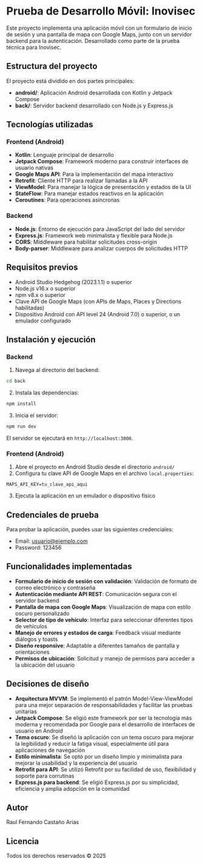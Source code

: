# Prueba de Desarrollo Móvil: Inovisec

Este proyecto implementa una aplicación móvil con un formulario de inicio de sesión y una pantalla de mapa con Google Maps, junto con un servidor backend para la autenticación. Desarrollado como parte de la prueba técnica para Inovisec.

## Estructura del proyecto

El proyecto está dividido en dos partes principales:

- **android/**: Aplicación Android desarrollada con Kotlin y Jetpack Compose
- **back/**: Servidor backend desarrollado con Node.js y Express.js

## Tecnologías utilizadas

### Frontend (Android)
- **Kotlin**: Lenguaje principal de desarrollo
- **Jetpack Compose**: Framework moderno para construir interfaces de usuario nativas
- **Google Maps API**: Para la implementación del mapa interactivo
- **Retrofit**: Cliente HTTP para realizar llamadas a la API
- **ViewModel**: Para manejar la lógica de presentación y estados de la UI
- **StateFlow**: Para manejar estados reactivos en la aplicación
- **Coroutines**: Para operaciones asíncronas

### Backend
- **Node.js**: Entorno de ejecución para JavaScript del lado del servidor
- **Express.js**: Framework web minimalista y flexible para Node.js
- **CORS**: Middleware para habilitar solicitudes cross-origin
- **Body-parser**: Middleware para analizar cuerpos de solicitudes HTTP

## Requisitos previos

- Android Studio Hedgehog (2023.1.1) o superior
- Node.js v16.x o superior
- npm v8.x o superior
- Clave API de Google Maps (con APIs de Maps, Places y Directions habilitadas)
- Dispositivo Android con API level 24 (Android 7.0) o superior, o un emulador configurado

## Instalación y ejecución

### Backend

1. Navega al directorio del backend:
```bash
cd back
```

2. Instala las dependencias:
```bash
npm install
```

3. Inicia el servidor:
```bash
npm run dev
```

El servidor se ejecutará en `http://localhost:3000`.

### Frontend (Android)

1. Abre el proyecto en Android Studio desde el directorio `android/`
2. Configura tu clave API de Google Maps en el archivo `local.properties`:
```properties
MAPS_API_KEY=tu_clave_api_aqui
```
3. Ejecuta la aplicación en un emulador o dispositivo físico

## Credenciales de prueba

Para probar la aplicación, puedes usar las siguientes credenciales:

- Email: usuario@ejemplo.com
- Password: 123456

## Funcionalidades implementadas

- **Formulario de inicio de sesión con validación**: Validación de formato de correo electrónico y contraseña
- **Autenticación mediante API REST**: Comunicación segura con el servidor backend
- **Pantalla de mapa con Google Maps**: Visualización de mapa con estilo oscuro personalizado
- **Selector de tipo de vehículo**: Interfaz para seleccionar diferentes tipos de vehículos
- **Manejo de errores y estados de carga**: Feedback visual mediante diálogos y toasts
- **Diseño responsive**: Adaptable a diferentes tamaños de pantalla y orientaciones
- **Permisos de ubicación**: Solicitud y manejo de permisos para acceder a la ubicación del usuario

## Decisiones de diseño

- **Arquitectura MVVM**: Se implementó el patrón Model-View-ViewModel para una mejor separación de responsabilidades y facilitar las pruebas unitarias
- **Jetpack Compose**: Se eligió este framework por ser la tecnología más moderna y recomendada por Google para el desarrollo de interfaces de usuario en Android
- **Tema oscuro**: Se diseñó la aplicación con un tema oscuro para mejorar la legibilidad y reducir la fatiga visual, especialmente útil para aplicaciones de navegación
- **Estilo minimalista**: Se optó por un diseño limpio y minimalista para mejorar la usabilidad y la experiencia del usuario
- **Retrofit para API**: Se utilizó Retrofit por su facilidad de uso, flexibilidad y soporte para corrutinas
- **Express.js para backend**: Se eligió Express.js por su simplicidad, eficiencia y amplia adopción en la comunidad

## Autor

Raul Fernando Castaño Arias 
## Licencia

Todos los derechos reservados © 2025
